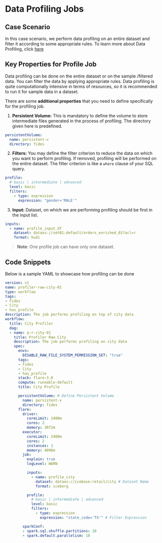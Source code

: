 # Data Profiling Jobs

## Case Scenario

In this case scenario, we perform data profiling on an entire dataset and filter it according to some appropriate rules. To learn more about Data Profiling, click [here](../../flare.md#data-profiling-job)

## Key Properties for Profile Job

Data profiling can be done on the entire dataset or on the sample /filtered data. You can filter the data by applying appropriate rules. Data profiling is quite computationally intensive in terms of resources, so it is recommended to run it for sample data in a dataset.

There are some **additional properties** that you need to define specifically for the profiling job.

1. **Persistent Volume:** This is mandatory to define the volume to store intermediate files generated in the process of profiling. The directory given here is predefined.

```yaml
persistentVolume:
  name: persistent-v
  directory: fides
```

2. **Filters:** You may define the filter criterion to reduce the data on which you want to perform profiling. If removed, profiling will be performed on the entire dataset. The filter criterion is like a `where` clause of your SQL query.

```yaml
profile:
  # basic | intermediate | advanced
  level: basic
  filters:
    - type: expression
      expression: "gender='MALE'"
```

3. **Input:** Dataset, on which we are performing profiling should be first in the input list.

```yaml
inputs:
  - name: profile_input_df
    dataset: dataos://set01:default/orders_enriched_01?acl=r
    format: hudi
```

> **Note**: One profile job can have only one dataset.
> 

## Code Snippets

Below is a sample YAML to showcase how profiling can be done

```yaml
version: v1
name: profiler-raw-city-01
type: workflow
tags:
- Fides
- City
- has_profile
description: The job performs profiling on top of city data
workflow:
  title: City Profiler
  dag:
  - name: p-r-city-01
    title: Profiler Raw City
    description: The job performs profiling on city data
    spec:
      envs:
        DISABLE_RAW_FILE_SYSTEM_PERMISSION_SET: "true"
      tags:
      - Fides
      - City
      - has_profile
      stack: flare:3.0
      compute: runnable-default
      title: City Profile

      persistentVolume: # Define Persistent Volume
        name: persistent-v
        directory: fides 
      flare:
        driver:
          coreLimit: 2400m
          cores: 2
          memory: 3072m
        executor:
          coreLimit: 2400m
          cores: 2
          instances: 1
          memory: 4096m
        job:
          explain: true
          logLevel: WARN

          inputs:
            - name: profile_city
              dataset: dataos://icebase:retail/city # Dataset Name
              format: iceberg

          profile:
            # basic | intermediate | advanced
            level: basic
            filters:
              - type: expression
                expression: "state_code='TX'" # Filter Expression

        sparkConf:
        - spark.sql.shuffle.partitions: 10
        - spark.default.parallelism: 10 
```